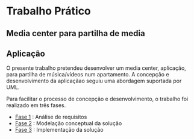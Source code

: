 # Trabalho Prático
## Media center para partilha de media

## Aplicação
O presente trabalho pretendeu desenvolver um media center, aplicação, para partilha de música/vídeos num apartamento. A concepção e desenvolvimento da aplicaçãao seguiu uma abordagem suportada por UML.

Para facilitar o processo de concepção e desenvolvimento, o trabalho foi realizado em três fases.
* [Fase 1](Relatorio1.pdf) : Análise de requisitos
* [Fase 2](Relatorio2.pdf) : Modelação conceptual da solução
* [Fase 3](Relatorio3.pdf) : Implementação da solução